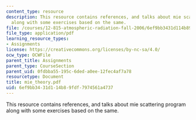 ```yaml
---
content_type: resource
description: This resource contains references, and talks about mie scattering program
  along with some exercises based on the same.
file: /courses/12-815-atmospheric-radiation-fall-2006/6ef9bb3431d114b89fdf7974561a4737_mie_theory.pdf
file_type: application/pdf
learning_resource_types:
- Assignments
license: https://creativecommons.org/licenses/by-nc-sa/4.0/
ocw_type: OCWFile
parent_title: Assignments
parent_type: CourseSection
parent_uid: 0fdbba55-195c-6ded-a0ee-12fec4af7a78
resourcetype: Document
title: mie_theory.pdf
uid: 6ef9bb34-31d1-14b8-9fdf-7974561a4737
---
```

This resource contains references, and talks about mie scattering program along with some exercises based on the same.